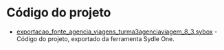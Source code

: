# Código do projeto

* [exportacao_fonte_agencia_viagens_turma3agenciaviagem_8_3.sybox](exportacao_fonte_agencia_viagens_turma3agenciaviagem_8_3.sybox) - Código do projeto, exportado da ferramenta Sydle One.
